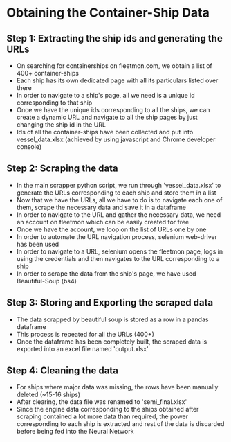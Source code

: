 # Obtaining the Container-Ship Data

## Step 1: Extracting the ship ids and generating the URLs
- On searching for containerships on fleetmon.com, we obtain a list of 400+ container-ships
- Each ship has its own dedicated page with all its particulars listed over there
- In order to navigate to a ship's page, all we need is a unique id corresponding to that ship
- Once we have the unique ids corresponding to all the ships, we can create a dynamic URL and navigate to all the ship pages by just changing the ship id in the URL
- Ids of all the container-ships have been collected and put into vessel_data.xlsx (achieved by using javascript and Chrome developer console)

## Step 2: Scraping the data

- In the main scrapper python script, we run through 'vessel_data.xlsx' to generate the URLs corresponding to each ship and store them in a list
- Now that we have the URLs, all we have to do is to navigate each one of them, scrape the necessary data and save it in a dataframe
- In order to navigate to the URL and gather the necessary data, we need an account on fleetmon which can be easily created for free
- Once we have the account, we loop on the list of URLs one by one
- In order to automate the URL navigation process, selenium web-driver has been used
- In order to navigate to a URL, selenium opens the fleetmon page, logs in using the credentials and then navigates to the URL corresponding to a ship
- In order to scrape the data from the ship's page, we have used Beautiful-Soup (bs4)

## Step 3: Storing and Exporting the scraped data

- The data scrapped by beautiful soup is stored as a row in a pandas dataframe
- This process is repeated for all the URLs (400+)
- Once the dataframe has been completely built, the scraped data is exported into an excel file named 'output.xlsx'

## Step 4: Cleaning the data

- For ships where major data was missing, the rows have been manually deleted (~15-16 ships)
- After clearing, the data file was renamed to 'semi_final.xlsx'
- Since the engine data corresponding to the ships obtained after scraping contained a lot more data than required, the power corresponding to each ship is extracted and rest of the data is discarded before being fed into the Neural Network

